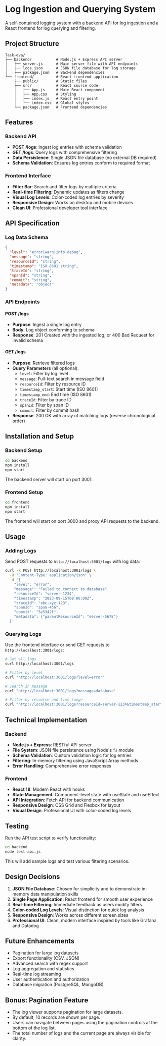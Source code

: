 # Log Ingestion and Querying System

A self-contained logging system with a backend API for log ingestion and a React frontend for log querying and filtering.

## Project Structure

```
Task-eva/
├── backend/           # Node.js + Express API server
│   ├── server.js      # Main server file with API endpoints
│   ├── logs.json      # JSON file database for log storage
│   ├── package.json   # Backend dependencies
└── frontend/          # React frontend application
    ├── public/        # Static files
    ├── src/           # React source code
    │   ├── App.js     # Main React component
    │   ├── App.css    # Styling
    │   ├── index.js   # React entry point
    │   └── index.css  # Global styles
    └── package.json   # Frontend dependencies
```

## Features

### Backend API
- **POST /logs**: Ingest log entries with schema validation
- **GET /logs**: Query logs with comprehensive filtering
- **Data Persistence**: Single JSON file database (no external DB required)
- **Schema Validation**: Ensures log entries conform to required format

### Frontend Interface
- **Filter Bar**: Search and filter logs by multiple criteria
- **Real-time Filtering**: Dynamic updates as filters change
- **Visual Log Levels**: Color-coded log entries by severity
- **Responsive Design**: Works on desktop and mobile devices
- **Clean UI**: Professional developer tool interface

## API Specification

### Log Data Schema
```json
{
  "level": "error|warn|info|debug",
  "message": "string",
  "resourceId": "string",
  "timestamp": "ISO 8601 string",
  "traceId": "string",
  "spanId": "string",
  "commit": "string",
  "metadata": "object"
}
```

### API Endpoints

#### POST /logs
- **Purpose**: Ingest a single log entry
- **Body**: Log object conforming to schema
- **Response**: 201 Created with the ingested log, or 400 Bad Request for invalid schema

#### GET /logs
- **Purpose**: Retrieve filtered logs
- **Query Parameters** (all optional):
  - `level`: Filter by log level
  - `message`: Full-text search in message field
  - `resourceId`: Filter by resource ID
  - `timestamp_start`: Start time (ISO 8601)
  - `timestamp_end`: End time (ISO 8601)
  - `traceId`: Filter by trace ID
  - `spanId`: Filter by span ID
  - `commit`: Filter by commit hash
- **Response**: 200 OK with array of matching logs (reverse chronological order)

## Installation and Setup

### Backend Setup
```bash
cd backend
npm install
npm start
```

The backend server will start on port 3001.

### Frontend Setup
```bash
cd frontend
npm install
npm start
```

The frontend will start on port 3000 and proxy API requests to the backend.

## Usage

### Adding Logs
Send POST requests to `http://localhost:3001/logs` with log data:

```bash
curl -X POST http://localhost:3001/logs \
  -H "Content-Type: application/json" \
  -d '{
    "level": "error",
    "message": "Failed to connect to database",
    "resourceId": "server-1234",
    "timestamp": "2023-09-15T08:00:00Z",
    "traceId": "abc-xyz-123",
    "spanId": "span-456",
    "commit": "5e5342f",
    "metadata": {"parentResourceId": "server-5678"}
  }'
```

### Querying Logs
Use the frontend interface or send GET requests to `http://localhost:3001/logs`:

```bash
# Get all logs
curl http://localhost:3001/logs

# Filter by level
curl "http://localhost:3001/logs?level=error"

# Search in message
curl "http://localhost:3001/logs?message=database"

# Filter by resource and time range
curl "http://localhost:3001/logs?resourceId=server-1234&timestamp_start=2023-09-15T00:00:00Z&timestamp_end=2023-09-15T23:59:59Z"
```

## Technical Implementation

### Backend
- **Node.js + Express**: RESTful API server
- **File System**: JSON file persistence using Node's `fs` module
- **Schema Validation**: Custom validation logic for log entries
- **Filtering**: In-memory filtering using JavaScript Array methods
- **Error Handling**: Comprehensive error responses

### Frontend
- **React 18**: Modern React with hooks
- **State Management**: Component-level state with useState and useEffect
- **API Integration**: Fetch API for backend communication
- **Responsive Design**: CSS Grid and Flexbox for layout
- **Visual Design**: Professional UI with color-coded log levels

## Testing

Run the API test script to verify functionality:

```bash
cd backend
node test-api.js
```

This will add sample logs and test various filtering scenarios.

## Design Decisions

1. **JSON File Database**: Chosen for simplicity and to demonstrate in-memory data manipulation skills
2. **Single Page Application**: React frontend for smooth user experience
3. **Real-time Filtering**: Immediate feedback as users modify filters
4. **Color-coded Log Levels**: Visual distinction for quick log analysis
5. **Responsive Design**: Works across different screen sizes
6. **Professional UI**: Clean, modern interface inspired by tools like Grafana and Datadog

## Future Enhancements

- Pagination for large log datasets
- Export functionality (CSV, JSON)
- Advanced search with regex support
- Log aggregation and statistics
- Real-time log streaming
- User authentication and authorization
- Database migration (PostgreSQL, MongoDB) 

## Bonus: Pagination Feature

- The log viewer supports pagination for large datasets.
- By default, 10 records are shown per page.
- Users can navigate between pages using the pagination controls at the bottom of the log list.
- The total number of logs and the current page are always visible for clarity. 